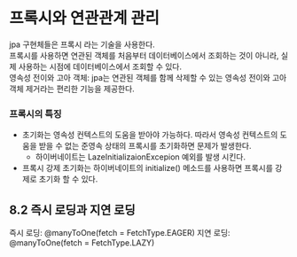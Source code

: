# 프록시와 연관관계 관리
jpa 구현체들은 프록시 라는 기술을 사용한다.   
프록시를 사용하면 연관된 객체를 처음부터 데이터베이스에서 조회하는 것이 아니라, 실제 사용하는 시점에 데이터베이스에서 조회할 수 있다.   
영속성 전이와 고아 객체: jpa는 연관된 객체를 함께 삭제할 수 있는 영속성 전이와 고아 객체 제거라는 편리한 기능을 제공한다.

### 프록시의 특징
* 초기화는 영속성 컨텍스트의 도움을 받아야 가능하다. 따라서 영속성 컨텍스트의 도움을 받을 수 없는 준영속 상태의 프록시를 초기화하면 문제가 발생한다.
  * 하이버네이트는 LazeInitializaionExcepion 예외를 발생 시킨다.
* 프록시 강제 초기화는 하이버네이트의 initialize() 메소드를 사용하면 프록시를 강제로 초기화 할 수 있다.

## 8.2 즉시 로딩과 지연 로딩
즉시 로딩: @manyToOne(fetch = FetchType.EAGER)
지연 로딩: @manyToOne(fetch = FetchType.LAZY)

